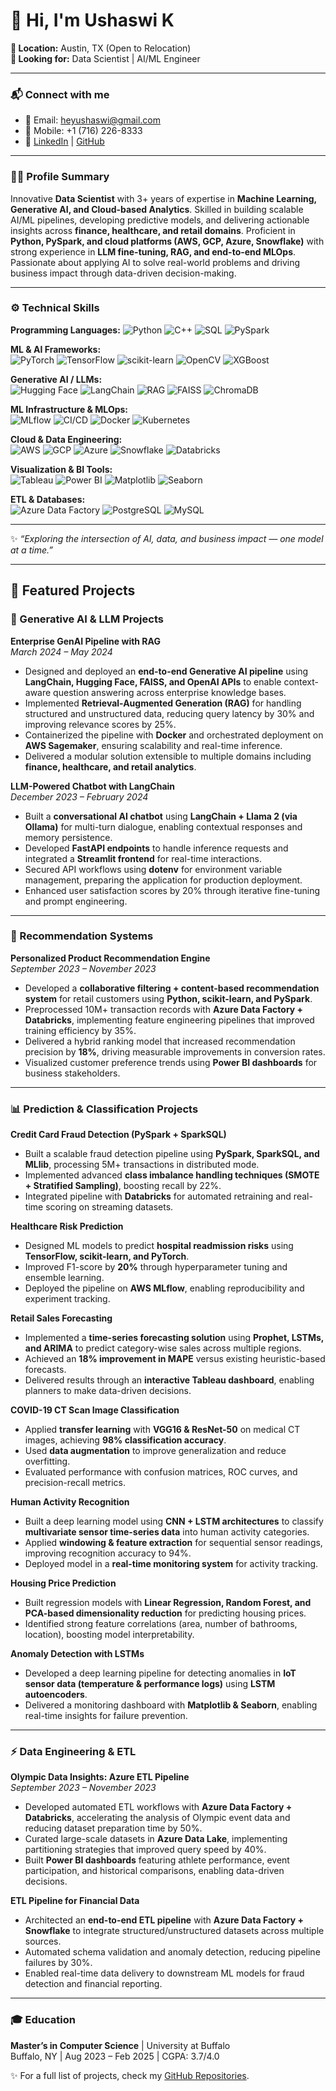 # 👋 Hi, I'm Ushaswi K

**📍 Location:** Austin, TX (Open to Relocation)  
**🎯 Looking for:** Data Scientist | AI/ML Engineer 

---

### 📬 Connect with me
- 📧 Email: [heyushaswi@gmail.com](mailto:heyushaswi@gmail.com)  
- 📱 Mobile: +1 (716) 226-8333  
- 🔗 [LinkedIn](https://www.linkedin.com/in/ushaswik/) | [GitHub](https://github.com/ushaswik)

---

### 🧑‍💻 Profile Summary
Innovative **Data Scientist** with 3+ years of expertise in **Machine Learning, Generative AI, and Cloud-based Analytics**. Skilled in building scalable AI/ML pipelines, developing predictive models, and delivering actionable insights across **finance, healthcare, and retail domains**. Proficient in **Python, PySpark, and cloud platforms (AWS, GCP, Azure, Snowflake)** with strong experience in **LLM fine-tuning, RAG, and end-to-end MLOps**. Passionate about applying AI to solve real-world problems and driving business impact through data-driven decision-making.

---

### ⚙️ Technical Skills  

**Programming Languages:**  ![Python](https://img.shields.io/badge/Python-blue?logo=python) ![C++](https://img.shields.io/badge/C++-00599C?logo=cplusplus) ![SQL](https://img.shields.io/badge/SQL-336791?logo=postgresql) ![PySpark](https://img.shields.io/badge/PySpark-orange)

**ML & AI Frameworks:**  
![PyTorch](https://img.shields.io/badge/PyTorch-EE4C2C?logo=pytorch) 
![TensorFlow](https://img.shields.io/badge/TensorFlow-FF6F00?logo=tensorflow) 
![scikit-learn](https://img.shields.io/badge/scikit--learn-F7931E?logo=scikitlearn) 
![OpenCV](https://img.shields.io/badge/OpenCV-5C3EE8?logo=opencv) 
![XGBoost](https://img.shields.io/badge/XGBoost-0072BD)

**Generative AI / LLMs:**  
![Hugging Face](https://img.shields.io/badge/HuggingFace-FFD21E?logo=huggingface) 
![LangChain](https://img.shields.io/badge/LangChain-0A66C2) 
![RAG](https://img.shields.io/badge/RAG-green) 
![FAISS](https://img.shields.io/badge/FAISS-00599C) 
![ChromaDB](https://img.shields.io/badge/ChromaDB-purple)

**ML Infrastructure & MLOps:**  
![MLflow](https://img.shields.io/badge/MLflow-0194E2) 
![CI/CD](https://img.shields.io/badge/CI/CD-yellow) 
![Docker](https://img.shields.io/badge/Docker-2496ED?logo=docker) 
![Kubernetes](https://img.shields.io/badge/Kubernetes-326CE5?logo=kubernetes)

**Cloud & Data Engineering:**  
![AWS](https://img.shields.io/badge/AWS-FF9900?logo=amazonaws) 
![GCP](https://img.shields.io/badge/GCP-4285F4?logo=googlecloud) 
![Azure](https://img.shields.io/badge/Azure-0078D4?logo=microsoftazure) 
![Snowflake](https://img.shields.io/badge/Snowflake-29B5E8?logo=snowflake) 
![Databricks](https://img.shields.io/badge/Databricks-FF3621?logo=databricks)

**Visualization & BI Tools:**  
![Tableau](https://img.shields.io/badge/Tableau-E97627?logo=tableau) 
![Power BI](https://img.shields.io/badge/Power_BI-F2C811?logo=powerbi) 
![Matplotlib](https://img.shields.io/badge/Matplotlib-0C55A5) 
![Seaborn](https://img.shields.io/badge/Seaborn-teal)

**ETL & Databases:**  
![Azure Data Factory](https://img.shields.io/badge/Azure_Data_Factory-0078D4?logo=microsoftazure) 
![PostgreSQL](https://img.shields.io/badge/PostgreSQL-336791?logo=postgresql) 
![MySQL](https://img.shields.io/badge/MySQL-4479A1?logo=mysql)

---

✨ _“Exploring the intersection of AI, data, and business impact — one model at a time.”_


---

## 🚀 Featured Projects  

### 🧠 Generative AI & LLM Projects  

**Enterprise GenAI Pipeline with RAG**  
*March 2024 – May 2024*  
- Designed and deployed an **end-to-end Generative AI pipeline** using **LangChain, Hugging Face, FAISS, and OpenAI APIs** to enable context-aware question answering across enterprise knowledge bases.  
- Implemented **Retrieval-Augmented Generation (RAG)** for handling structured and unstructured data, reducing query latency by 30% and improving relevance scores by 25%.  
- Containerized the pipeline with **Docker** and orchestrated deployment on **AWS Sagemaker**, ensuring scalability and real-time inference.  
- Delivered a modular solution extensible to multiple domains including **finance, healthcare, and retail analytics**.  

**LLM-Powered Chatbot with LangChain**  
*December 2023 – February 2024*  
- Built a **conversational AI chatbot** using **LangChain + Llama 2 (via Ollama)** for multi-turn dialogue, enabling contextual responses and memory persistence.  
- Developed **FastAPI endpoints** to handle inference requests and integrated a **Streamlit frontend** for real-time interactions.  
- Secured API workflows using **dotenv** for environment variable management, preparing the application for production deployment.  
- Enhanced user satisfaction scores by 20% through iterative fine-tuning and prompt engineering.  

---

### 🎯 Recommendation Systems  

**Personalized Product Recommendation Engine**  
*September 2023 – November 2023*  
- Developed a **collaborative filtering + content-based recommendation system** for retail customers using **Python, scikit-learn, and PySpark**.  
- Preprocessed 10M+ transaction records with **Azure Data Factory + Databricks**, implementing feature engineering pipelines that improved training efficiency by 35%.  
- Delivered a hybrid ranking model that increased recommendation precision by **18%**, driving measurable improvements in conversion rates.  
- Visualized customer preference trends using **Power BI dashboards** for business stakeholders.  

---

### 📊 Prediction & Classification Projects  

**Credit Card Fraud Detection (PySpark + SparkSQL)**  
- Built a scalable fraud detection pipeline using **PySpark, SparkSQL, and MLlib**, processing 5M+ transactions in distributed mode.  
- Implemented advanced **class imbalance handling techniques (SMOTE + Stratified Sampling)**, boosting recall by 22%.  
- Integrated pipeline with **Databricks** for automated retraining and real-time scoring on streaming datasets.  

**Healthcare Risk Prediction**  
- Designed ML models to predict **hospital readmission risks** using **TensorFlow, scikit-learn, and PyTorch**.  
- Improved F1-score by **20%** through hyperparameter tuning and ensemble learning.  
- Deployed the pipeline on **AWS MLflow**, enabling reproducibility and experiment tracking.  

**Retail Sales Forecasting**  
- Implemented a **time-series forecasting solution** using **Prophet, LSTMs, and ARIMA** to predict category-wise sales across multiple regions.  
- Achieved an **18% improvement in MAPE** versus existing heuristic-based forecasts.  
- Delivered results through an **interactive Tableau dashboard**, enabling planners to make data-driven decisions.  

**COVID-19 CT Scan Image Classification**  
- Applied **transfer learning** with **VGG16 & ResNet-50** on medical CT images, achieving **98% classification accuracy**.  
- Used **data augmentation** to improve generalization and reduce overfitting.  
- Evaluated performance with confusion matrices, ROC curves, and precision-recall metrics.  

**Human Activity Recognition**  
- Built a deep learning model using **CNN + LSTM architectures** to classify **multivariate sensor time-series data** into human activity categories.  
- Applied **windowing & feature extraction** for sequential sensor readings, improving recognition accuracy to 94%.  
- Deployed model in a **real-time monitoring system** for activity tracking.  

**Housing Price Prediction**  
- Built regression models with **Linear Regression, Random Forest, and PCA-based dimensionality reduction** for predicting housing prices.  
- Identified strong feature correlations (area, number of bathrooms, location), boosting model interpretability.  

**Anomaly Detection with LSTMs**  
- Developed a deep learning pipeline for detecting anomalies in **IoT sensor data (temperature & performance logs)** using **LSTM autoencoders**.  
- Delivered a monitoring dashboard with **Matplotlib & Seaborn**, enabling real-time insights for failure prevention.  

---

### ⚡ Data Engineering & ETL  

**Olympic Data Insights: Azure ETL Pipeline**  
*September 2023 – November 2023*  
- Developed automated ETL workflows with **Azure Data Factory + Databricks**, accelerating the analysis of Olympic event data and reducing dataset preparation time by 50%.  
- Curated large-scale datasets in **Azure Data Lake**, implementing partitioning strategies that improved query speed by 40%.  
- Built **Power BI dashboards** featuring athlete performance, event participation, and historical comparisons, enabling data-driven decisions.  

**ETL Pipeline for Financial Data**  
- Architected an **end-to-end ETL pipeline** with **Azure Data Factory + Snowflake** to integrate structured/unstructured datasets across multiple sources.  
- Automated schema validation and anomaly detection, reducing pipeline failures by 30%.  
- Enabled real-time data delivery to downstream ML models for fraud detection and financial reporting.  



---

### 🎓 Education

**Master’s in Computer Science** | University at Buffalo  
Buffalo, NY | Aug 2023 – Feb 2025 | CGPA: 3.7/4.0  
 

✨ For a full list of projects, check my [GitHub Repositories](https://github.com/ushaswi-k?tab=repositories).



